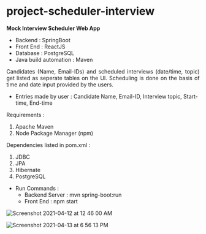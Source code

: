 # project-scheduler-interview
**Mock Interview Scheduler Web App**

- Backend : SpringBoot
- Front End : ReactJS
- Database : PostgreSQL
- Java build automation : Maven
 
<p align="justify">
Candidates (Name, Email-IDs) and scheduled interviews (date/time, topic) get listed as seperate tables on the UI. Scheduling is done on the basis of time and date input provided by the users.  
</p>

- Entries made by user : Candidate Name, Email-ID, Interview topic, Start-time, End-time

Requirements : 
1. Apache Maven
2. Node Package Manager (npm) 

Dependencies listed in pom.xml : 
1. JDBC
2. JPA 
3. Hibernate
4. PostgreSQL

- Run Commands : 
  - Backend Server : mvn spring-boot:run
  - Front End : npm start

![Screenshot 2021-04-12 at 12 46 00 AM](https://user-images.githubusercontent.com/42651751/114591175-3d7ce980-9ca7-11eb-94cf-5745b14548f4.png)

![Screenshot 2021-04-13 at 6 56 13 PM](https://user-images.githubusercontent.com/42651751/114591252-55546d80-9ca7-11eb-8c77-21a8dc7ebdb0.png)
